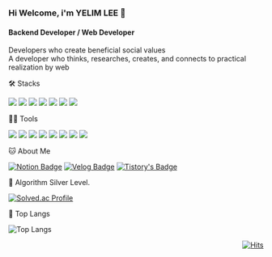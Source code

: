 ### Hi Welcome, i'm YELIM LEE 👋

#### Backend Developer / Web Developer
Developers who create beneficial social values   
A developer who thinks, researches, creates, and connects to practical realization by web


🛠️ Stacks

<img src="https://img.shields.io/badge/spring-6DB33F.svg?&style=flat-square&logo=spring&logoColor=white"/> <img src="https://img.shields.io/badge/Java-007396?style=flat-square&logo=Java&logoColor=white"/> <img src="https://img.shields.io/badge/Python-3766AB?style=flat-square&logo=Python&logoColor=white"/> <img src="https://img.shields.io/badge/JavaScript-F7DF1E?style=flat-square&logo=JavaScript&logoColor=white"/> <img src="https://img.shields.io/badge/C-A8B9CC?style=flat-square&logo=C&logoColor=white"/>  <img src="https://img.shields.io/badge/MySQL-4479A1?style=flat-square&logo=MySQL&logoColor=white"/> <img src="https://img.shields.io/badge/html5-E34F26.svg?&style=flat-square&logo=html5&logoColor=white"/>   

💪🏼 Tools 

<img src="https://img.shields.io/badge/GitHub-181717?style=flat-square&logo=GitHub&logoColor=white"/> <img src="https://img.shields.io/badge/linux-FCC624.svg?&style=flat-square&logo=linux&logoColor=white"/> <img src="https://img.shields.io/badge/aws-232F3E.svg?&style=flat-square&logo=amazonaws&logoColor=white"/> <img src="https://img.shields.io/badge/IntelliJ IDEA-000000?style=flat-square&logo=IntelliJ IDEA&logoColor=white"/> <img src="https://img.shields.io/badge/eclipse-2C2255.svg?&style=flat-square&logo=eclipseide&logoColor=white"/> <img src="https://img.shields.io/badge/Visual Studio Code-007ACC?style=flat-square&logo=Visual Studio Code&logoColor=white"/> <img src="https://img.shields.io/badge/slack-4A154B.svg?&style=flat-square&logo=slack&logoColor=white"/> <img src="https://img.shields.io/badge/notion-000000.svg?&style=flat-square&logo=notion&logoColor=white"/> 


🐱 About Me

  [![Notion Badge](https://img.shields.io/badge/Notion-000000?style=flat-square&logo=Notion&logoColor=white&link=https://tide-griffin-f66.notion.site/Yelim-Lee-833b72c0c1524a8a93ff07c53266784b)](https://tide-griffin-f66.notion.site/Yelim-Lee-833b72c0c1524a8a93ff07c53266784b)
  [![Velog Badge](https://img.shields.io/badge/Velog-20C997?style=flat-square&logo=Velog&logoColor=white&link=https://velog.io/@1117mg)](https://velog.io/@1117mg)
  [![Tistory's Badge](https://img.shields.io/badge/Tistory-000000?style=flat-square&logo=Notion&logoColor=white&link=https://1117mg.tistory.com/)](https://1117mg.tistory.com/)


🏅 Algorithm Silver Level. 

[![Solved.ac Profile](http://mazassumnida.wtf/api/v2/generate_badge?boj=1117mg)](https://solved.ac/profile/1117mg) 


🚌 Top Langs

![Top Langs](https://github-readme-stats.vercel.app/api/top-langs/?username=1117mg&layout=compact)

<div align=right>
  
[![Hits](https://hits.seeyoufarm.com/api/count/incr/badge.svg?url=https%3A%2F%2Fgithub.com%2F______&count_bg=%2379C83D&title_bg=%23555555&icon=&icon_color=%23E7E7E7&title=hits&edge_flat=false)](https://hits.seeyoufarm.com)

</div>
